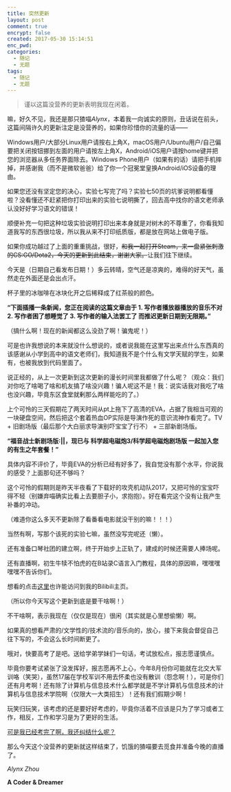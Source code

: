 ```yaml
---
title: 突然更新
layout: post
comment: true
encrypt: false
created: 2017-05-30 15:14:51
enc_pwd:
categories:
  - 随记
  - 无题
tags:
  - 随记
  - 无题
---
```

<blockquote class="center-quote">谨以这篇没营养的更新表明我现在闲着。</blockquote>

嘛，好久不见，我还是那只猹喵*Alynx*，本着我一向诚实的原则，丑话说在前头，这篇间隔许久的更新注定是没营养的，如果你珍惜你的流量的话——

Windows用户/大部分Linux用户请按右上角X，macOS用户/Ubuntu用户/自己偏要把关闭按钮挪到左面的用户请按左上角X，Android/iOS用户请按home键并把您的浏览器从多任务界面除去。Windows Phone用户（如果有的话）请把手机摔掉，并感谢我（而不是微软爸爸）给了你一个冠冕堂皇换Android/iOS设备的理由。

如果您还没有坚定您的决心，实验七写完了吗？实验七50页的坑爹说明都看懂啦？没看懂还不赶紧把你打印出来的实验七说明撕了，回去高中找你的语文老师承认没好好学习语文的错误！

顺便补充一句把这种垃圾实验说明打印出来本身就是对树木的不尊重了，你看我知道我写的东西很垃圾，所以我从来不打印纸质版，都是放在网站上做电子版。

<!--more-->

如果你成功越过了上面的重重挑战，很好，~~和我一起打开Steam，来一盘紧张刺激的CS:GO/Dota2，今天的更新到此结束，谢谢大家。~~让我们往下继续。

今天是（日期自己看发布日期！）多云转晴，空气还是凉爽的，难得的好天气，虽然走在外面还是会出点汗。

杯子里的冰咖啡在冰块化开之后稀释成了红茶般的颜色。

**“下面插播一条新闻，您正在阅读的这篇文章由于 1. 写作者播放器播放的音乐不对 2. 写作者困了想睡觉了 3. 写作者的输入法罢工了 而推迟更新日期到无限期。”**

（搞什么啊！现在的新闻都这么没劲了啊！骗鬼呢！）

可是也许我想说的本来就没什么想说的，或者说我能在这里写出来点什么东西真的该感谢从小学到高中的语文老师们，我知道我不是个什么有文学天赋的学生，如果有，也被我放到代码里面了。

说正经的，从上一次更新到这次更新的漫长时间里我都做了什么呢？（观众：我们对你吃了啥喝了啥和机友搞了啥没兴趣！骗人呢这不是！我：说实话我对我吃了啥也没兴趣，毕竟东区食堂就剰那么两样能吃的了。）

上个可怜的三天假期花了两天时间从pt上拖下了高清的EVA，占据了我相当可观的一块硬盘空间，然后把这个套着热血OP实际是导演作死的意识流神作看完了。TV + 旧剧场版（最后那个大白丽求导演别吓宝宝了行不） + 三部新剧场版。

**“福音战士新剧场版:||，现已与 科学超电磁炮3/科学超电磁炮剧场版 一起加入您的有生之年套餐！”**

具体内容不评价了，毕竟EVA的分析已经有好多了，我自觉没有那个水平，你说我的感受？上面那句还不够吗？

这个可怜的假期则是昨天半夜看了下载好的攻壳机动队2017，又把可怜的宝宝吓得不轻（别嫌弃喵确实比看上去要胆子小，求抱抱）。好在看完这个没有让我产生补番的冲动。

（难道你这么多天不更新除了看番看电影就没干别的嘛！！！）

当然有啊，写那个该死的实验七嘛，虽然没写完呢还（懒）。

还有准备口琴社团的建立啊，终于开始步上正轨了，建成的时候还需要人捧场呢。

还有直播啊，初生牛犊不怕虎的在B站录C语言入门教程，具体的原因嘛，嘿嘿嘿嘿嘿不告诉你们。

想看的点击[这里](http://space.bilibili.com/10034969/#!/)也许能访问到我的Bilibili主页。

（所以你今天写这个更新到底是要干啥啊！）

不干啥啊，表示我现在（仅仅是现在）很闲（其实就是心里想偷懒）啊。

如果真的想看严肃的/文学性的/技术流的/音乐向的，放心，接下来我会督促自己往下写的，不会这么长时间断更了。

哦对，快要高考了是吧。送给学弟学妹们一句话，考试放松点，报志愿谨慎点。

毕竟你要考试紧张了没发挥好，报志愿再不上心，今年8月份你可能就在北交大军训咯（笑哭），虽然17届在学校军训不用去怀柔也没有散训（怨念啊！），可是你们还有月考啊！还有除了计算机与信息技术什么都学就是不学计算机与信息技术的计算机与信息技术学院啊（仅限大一大类招生）！还有我们假期少啊！

玩笑归玩笑，该考虑的还是要好好考虑的，毕竟你活着不应该是只为了学习或者工作，相反，工作和学习是为了更好的生活。

[可是我已经考完了啊，我还纠结什么呢？](/posts/2017/05/30/Encrypt-for-the-Update/)

那么今天这个没营养的更新就这样结束了，饥饿的猹喵要去觅食并准备今晚的直播了。

*Alynx Zhou*

**A Coder & Dreamer**
